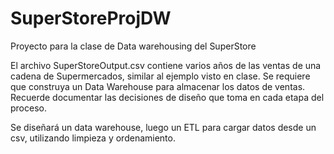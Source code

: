 # SuperStoreProjDW
Proyecto para la clase de Data warehousing del SuperStore

El archivo SuperStoreOutput.csv contiene varios años de las ventas de una cadena de Supermercados, similar al ejemplo visto en clase.
Se requiere que construya un Data Warehouse para almacenar los datos de ventas. Recuerde documentar las decisiones de diseño que toma en cada etapa del proceso.

Se diseñará un data warehouse, luego un ETL para cargar datos desde un csv, utilizando limpieza y ordenamiento.